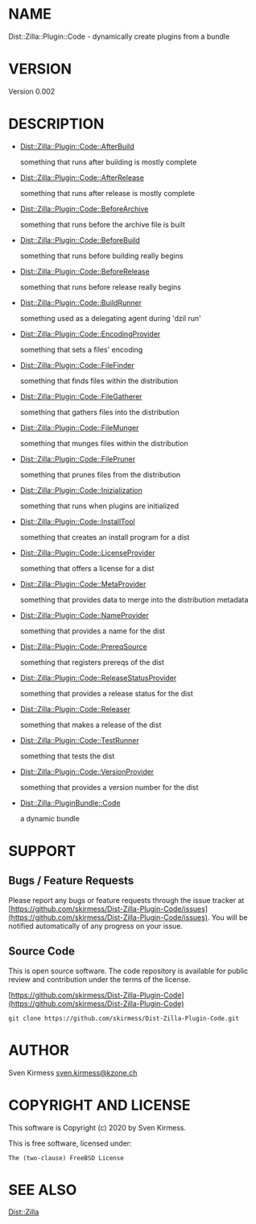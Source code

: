 # NAME

Dist::Zilla::Plugin::Code - dynamically create plugins from a bundle

# VERSION

Version 0.002

# DESCRIPTION

- [Dist::Zilla::Plugin::Code::AfterBuild](https://metacpan.org/pod/Dist::Zilla::Plugin::Code::AfterBuild)

    something that runs after building is mostly complete

- [Dist::Zilla::Plugin::Code::AfterRelease](https://metacpan.org/pod/Dist::Zilla::Plugin::Code::AfterRelease)

    something that runs after release is mostly complete

- [Dist::Zilla::Plugin::Code::BeforeArchive](https://metacpan.org/pod/Dist::Zilla::Plugin::Code::BeforeArchive)

    something that runs before the archive file is built

- [Dist::Zilla::Plugin::Code::BeforeBuild](https://metacpan.org/pod/Dist::Zilla::Plugin::Code::BeforeBuild)

    something that runs before building really begins

- [Dist::Zilla::Plugin::Code::BeforeRelease](https://metacpan.org/pod/Dist::Zilla::Plugin::Code::BeforeRelease)

    something that runs before release really begins

- [Dist::Zilla::Plugin::Code::BuildRunner](https://metacpan.org/pod/Dist::Zilla::Plugin::Code::BuildRunner)

    something used as a delegating agent during 'dzil run'

- [Dist::Zilla::Plugin::Code::EncodingProvider](https://metacpan.org/pod/Dist::Zilla::Plugin::Code::EncodingProvider)

    something that sets a files' encoding

- [Dist::Zilla::Plugin::Code::FileFinder](https://metacpan.org/pod/Dist::Zilla::Plugin::Code::FileFinder)

    something that finds files within the distribution

- [Dist::Zilla::Plugin::Code::FileGatherer](https://metacpan.org/pod/Dist::Zilla::Plugin::Code::FileGatherer)

    something that gathers files into the distribution

- [Dist::Zilla::Plugin::Code::FileMunger](https://metacpan.org/pod/Dist::Zilla::Plugin::Code::FileMunger)

    something that munges files within the distribution

- [Dist::Zilla::Plugin::Code::FilePruner](https://metacpan.org/pod/Dist::Zilla::Plugin::Code::FilePruner)

    something that prunes files from the distribution

- [Dist::Zilla::Plugin::Code::Inizialization](https://metacpan.org/pod/Dist::Zilla::Plugin::Code::Inizialization)

    something that runs when plugins are initialized

- [Dist::Zilla::Plugin::Code::InstallTool](https://metacpan.org/pod/Dist::Zilla::Plugin::Code::InstallTool)

    something that creates an install program for a dist

- [Dist::Zilla::Plugin::Code::LicenseProvider](https://metacpan.org/pod/Dist::Zilla::Plugin::Code::LicenseProvider)

    something that offers a license for a dist

- [Dist::Zilla::Plugin::Code::MetaProvider](https://metacpan.org/pod/Dist::Zilla::Plugin::Code::MetaProvider)

    something that provides data to merge into the distribution metadata

- [Dist::Zilla::Plugin::Code::NameProvider](https://metacpan.org/pod/Dist::Zilla::Plugin::Code::NameProvider)

    something that provides a name for the dist

- [Dist::Zilla::Plugin::Code::PrereqSource](https://metacpan.org/pod/Dist::Zilla::Plugin::Code::PrereqSource)

    something that registers prereqs of the dist

- [Dist::Zilla::Plugin::Code::ReleaseStatusProvider](https://metacpan.org/pod/Dist::Zilla::Plugin::Code::ReleaseStatusProvider)

    something that provides a release status for the dist

- [Dist::Zilla::Plugin::Code::Releaser](https://metacpan.org/pod/Dist::Zilla::Plugin::Code::Releaser)

    something that makes a release of the dist

- [Dist::Zilla::Plugin::Code::TestRunner](https://metacpan.org/pod/Dist::Zilla::Plugin::Code::TestRunner)

    something that tests the dist

- [Dist::Zilla::Plugin::Code::VersionProvider](https://metacpan.org/pod/Dist::Zilla::Plugin::Code::VersionProvider)

    something that provides a version number for the dist

- [Dist::Zilla::PluginBundle::Code](https://metacpan.org/pod/Dist::Zilla::PluginBundle::Code)

    a dynamic bundle

# SUPPORT

## Bugs / Feature Requests

Please report any bugs or feature requests through the issue tracker
at [https://github.com/skirmess/Dist-Zilla-Plugin-Code/issues](https://github.com/skirmess/Dist-Zilla-Plugin-Code/issues).
You will be notified automatically of any progress on your issue.

## Source Code

This is open source software. The code repository is available for
public review and contribution under the terms of the license.

[https://github.com/skirmess/Dist-Zilla-Plugin-Code](https://github.com/skirmess/Dist-Zilla-Plugin-Code)

    git clone https://github.com/skirmess/Dist-Zilla-Plugin-Code.git

# AUTHOR

Sven Kirmess <sven.kirmess@kzone.ch>

# COPYRIGHT AND LICENSE

This software is Copyright (c) 2020 by Sven Kirmess.

This is free software, licensed under:

    The (two-clause) FreeBSD License

# SEE ALSO

[Dist::Zilla](https://metacpan.org/pod/Dist::Zilla)
